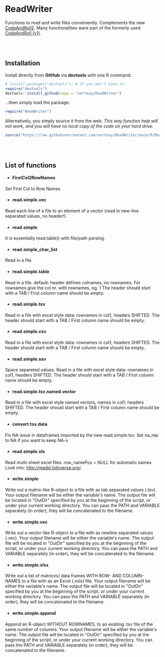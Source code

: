 # ReadWriter
Functions to read and write files conveniently. 
Complements the new [CodeAndRoll2](https://github.com/vertesy/CodeAndRoll2). Many functionalities were part of the formerly used [CodeAndRoll (v1)](https://github.com/vertesy/CodeAndRoll).



<br><br>

## Installation

Install directly from **GitHub** via **devtools** with one R command:

```R
# install.packages("devtools"); # If you don't have it.
require("devtools")
devtools::install_github(repo = "vertesy/ReadWriter")
```

...then simply load the package:

```R
require("ReadWriter")
```

Alternatively, you simply source it from the web. 
*This way function help will not work, and you will have no local copy of the code on your hard drive.*

```r
source("https://raw.githubusercontent.com/vertesy/ReadWriter/main/R/ReadWriter.R")
```

<br><br>

## List of functions

- #### FirstCol2RowNames 
Set First Col to Row Names

- #### read.simple.vec 
Read each line of a file to an element of a vector (read in new-line separated values, no header!).

- #### read.simple 
It is essentially read.table() with file/path parsing.

- #### read.simple_char_list 
Read in a file.

- #### read.simple.table 
Read in a file. default: header defines colnames, no rownames. For rownames give the col nr. with rownames, eg. 1 The header should start with a TAB / First column name should be empty.

- #### read.simple.tsv 
Read in a file with excel style data: rownames in col1, headers SHIFTED. The header should start with a TAB / First column name should be empty.

- #### read.simple.csv 
Read in a file with excel style data: rownames in col1, headers SHIFTED. The header should start with a TAB / First column name should be empty.

- #### read.simple.ssv 
Space separeted values. Read in a file with excel style data: rownames in col1, headers SHIFTED. The header should start with a TAB / First column name should be empty.

- #### read.simple.tsv.named.vector 
Read in a file with excel style named vectors, names in col1, headers SHIFTED. The header should start with a TAB / First column name should be empty.

- #### convert.tsv.data 
Fix NA issue in dataframes imported by the new read.simple.tsv. Set na_rep to NA if you want to keep NA-s

- #### read.simple.xls 
Read multi-sheet excel files. row_namePos = NULL for automatic names Look into: http://readxl.tidyverse.org/.

- #### write.simple 
Write out a matrix-like R-object to a file with as tab separated values (.tsv). Your output filename will be either the variable's name. The output file will be located in "OutDir" specified by you at the beginning of the script, or under your current working directory. You can pass the PATH and VARIABLE separately (in order), they will be concatenated to the filename.

- #### write.simple.vec 
Write out a vector-like R-object to a file with as newline separated values (.vec). Your output filename will be either the variable's name. The output file will be located in "OutDir" specified by you at the beginning of the script, or under your current working directory. You can pass the PATH and VARIABLE separately (in order), they will be concatenated to the filename.

- #### write.simple.xlsx 
Write out a list of matrices/ data frames WITH ROW- AND COLUMN- NAMES to a file with as an Excel (.xslx) file. Your output filename will be either the variable's name. The output file will be located in "OutDir" specified by you at the beginning of the script, or under your current working directory. You can pass the PATH and VARIABLE separately (in order), they will be concatenated to the filename.

- #### write.simple.append 
Append an R-object WITHOUT ROWNAMES, to an existing .tsv file of the same number of columns. Your output filename will be either the variable's name. The output file will be located in "OutDir" specified by you at the beginning of the script, or under your current working directory. You can pass the PATH and VARIABLE separately (in order), they will be concatenated to the filename.
